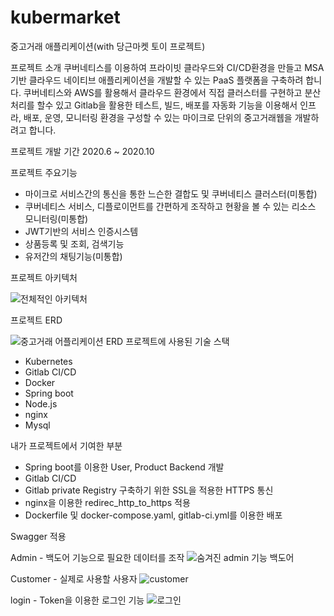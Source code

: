 # kubermarket

중고거래 애플리케이션(with 당근마켓 토이 프로젝트)

프로젝트 소개 
쿠버네티스를 이용하여 프라이빗 클라우드와 CI/CD환경을 만들고 MSA기반 
클라우드 네이티브 애플리케이션을 개발할 수 있는 PaaS 플랫폼을 구축하려 합니다.
쿠버네티스와 AWS를 활용해서 클라우드 환경에서 직접 클러스터를 구현하고 분산처리를 할수 있고 
Gitlab을 활용한 테스트, 빌드, 배포를 자동화 기능을 이용해서 인프라, 배포, 운영, 모니터링 환경을 구성할 수 있는 마이크로 단위의 중고거래웹을 개발하려고 합니다.

프로젝트 개발 기간
2020.6 ~ 2020.10

프로젝트 주요기능
* 마이크로 서비스간의 통신을 통한 느슨한 결합도 및 쿠버네티스 클러스터(미통합)
* 쿠버네티스 서비스, 디플로이먼트를 간편하게 조작하고 현황을 볼 수 있는 리소스 모니터링(미통합)
* JWT기반의 서비스 인증시스템
* 상품등록 및 조회, 검색기능
* 유저간의 채팅기능(미통합)

 프로젝트 아키텍처
 
 ![전체적인 아키텍처](https://user-images.githubusercontent.com/47744119/100739888-25ed4480-341b-11eb-9ea6-efd7c231dba1.png)

 프로젝트 ERD
 
 ![중고거래 어플리케이션 ERD](https://user-images.githubusercontent.com/47744119/100739806-05bd8580-341b-11eb-81f6-48f3dbf23286.png)
 프로젝트에 사용된 기술 스택
 * Kubernetes
 * Gitlab CI/CD
 * Docker
 * Spring boot
 * Node.js
 * nginx
 * Mysql
 
 내가 프로젝트에서 기여한 부분
 * Spring boot를 이용한 User, Product Backend 개발
 * Gitlab CI/CD 
 * Gitlab private Registry 구축하기 위한 SSL을 적용한 HTTPS 통신
 * nginx을 이용한 redirec_http_to_https 적용 
 * Dockerfile 및 docker-compose.yaml, gitlab-ci.yml를 이용한 배포
 
 Swagger 적용
 
 Admin - 백도어 기능으로 필요한 데이터를 조작
 ![숨겨진 admin 기능 백도어](https://user-images.githubusercontent.com/47744119/101281795-9ed20f00-3814-11eb-83eb-08e4b26197b7.PNG)
 
 Customer - 실제로 사용할 사용자
 ![customer](https://user-images.githubusercontent.com/47744119/101281786-8f52c600-3814-11eb-9c8a-d9a6f5377aad.PNG)
 
 login - Token을 이용한 로그인 기능
 ![로그인](https://user-images.githubusercontent.com/47744119/101281794-9c6fb500-3814-11eb-9280-771a1b368adc.PNG)

 
 
 
 




